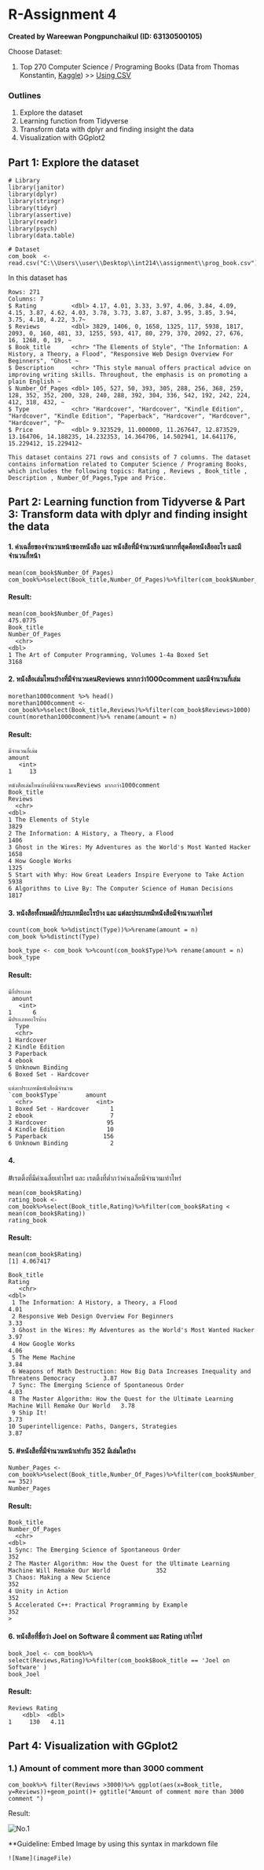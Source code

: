 # R-Assignment 4

**Created by Wareewan Pongpunchaikul (ID: 63130500105)**

Choose Dataset:
1. Top 270 Computer Science / Programing Books (Data from Thomas Konstantin, [Kaggle](https://www.kaggle.com/thomaskonstantin/top-270-rated-computer-science-programing-books)) >> [Using CSV](https://raw.githubusercontent.com/safesit23/INT214-Statistics/main/datasets/prog_book.csv)

### Outlines
1. Explore the dataset
2. Learning function from Tidyverse
3. Transform data with dplyr and finding insight the data
4. Visualization with GGplot2

## Part 1: Explore the dataset

```
# Library
library(janitor)
library(dplyr)
library(stringr)
library(tidyr)
library(assertive)
library(readr)
library(psych)
library(data.table)

# Dataset
com_book  <- read.csv("C:\\Users\\user\\Desktop\\int214\\assignment\\prog_book.csv")
```
In this dataset has 
```
Rows: 271
Columns: 7
$ Rating          <dbl> 4.17, 4.01, 3.33, 3.97, 4.06, 3.84, 4.09, 4.15, 3.87, 4.62, 4.03, 3.78, 3.73, 3.87, 3.87, 3.95, 3.85, 3.94, 3.75, 4.10, 4.22, 3.7~
$ Reviews         <dbl> 3829, 1406, 0, 1658, 1325, 117, 5938, 1817, 2093, 0, 160, 481, 33, 1255, 593, 417, 80, 279, 370, 2092, 27, 676, 16, 1268, 0, 19, ~
$ Book_title      <chr> "The Elements of Style", "The Information: A History, a Theory, a Flood", "Responsive Web Design Overview For Beginners", "Ghost ~
$ Description     <chr> "This style manual offers practical advice on improving writing skills. Throughout, the emphasis is on promoting a plain English ~
$ Number_Of_Pages <dbl> 105, 527, 50, 393, 305, 288, 256, 368, 259, 128, 352, 352, 200, 328, 240, 288, 392, 304, 336, 542, 192, 242, 224, 412, 318, 432, ~
$ Type            <chr> "Hardcover", "Hardcover", "Kindle Edition", "Hardcover", "Kindle Edition", "Paperback", "Hardcover", "Hardcover", "Hardcover", "P~
$ Price           <dbl> 9.323529, 11.000000, 11.267647, 12.873529, 13.164706, 14.188235, 14.232353, 14.364706, 14.502941, 14.641176, 15.229412, 15.229412~
```
```
This dataset contains 271 rows and consists of 7 columns. The dataset contains information related to Computer Science / Programing Books, 
which includes the following topics: Rating , Reviews , Book_title , Description , Number_Of_Pages,Type and Price.
```
## Part 2: Learning function from Tidyverse & Part 3: Transform data with dplyr and finding insight the data
#### 1. ค่าเฉลี่ยของจำนวนหน้าของหนังสือ และ หนังสือที่มีจำนวนหน้ามากที่สุดคือหนังสืออะไร และมีจำนวนกี่หน้า

```
mean(com_book$Number_Of_Pages)
com_book%>%select(Book_title,Number_Of_Pages)%>%filter(com_book$Number_Of_Pages==max(com_book$Number_Of_Pages))

```
#### Result:
```
mean(com_book$Number_Of_Pages)
475.0775
Book_title                                                 Number_Of_Pages
  <chr>                                                             <dbl>
1 The Art of Computer Programming, Volumes 1-4a Boxed Set            3168
```
#### 2. หนังสือเล่มไหนบ้างที่มีจำนวนคนReviews มากกว่า1000comment และมีจำนวนกี่เล่ม

```
morethan1000comment %>% head()
morethan1000comment <- com_book%>%select(Book_title,Reviews)%>%filter(com_book$Reviews>1000)
count(morethan1000comment)%>% rename(amount = n)
```
#### Result:
```
มีจำนวนกี่เล่ม
amount
   <int>
1     13

หนังสือเล่มไหนบ้างที่มีจำนวนคนReviews มากกว่า1000comment
Book_title                                                          Reviews
  <chr>                                                                 <dbl>
1 The Elements of Style                                                  3829
2 The Information: A History, a Theory, a Flood                          1406
3 Ghost in the Wires: My Adventures as the World's Most Wanted Hacker    1658
4 How Google Works                                                       1325
5 Start with Why: How Great Leaders Inspire Everyone to Take Action      5938
6 Algorithms to Live By: The Computer Science of Human Decisions         1817

```

#### 3. หนังสือทั้งหมดมีกี่ประเภทมีอะไรบ้าง และ แต่ละประเภทมีหนังสือมีจำนวนเท่าไหร่
```
count(com_book %>%distinct(Type))%>%rename(amount = n)
com_book %>%distinct(Type)

book_type <- com_book %>%count(com_book$Type)%>% rename(amount = n)
book_type
```
#### Result:
```
มีกี่ประเภท
 amount
   <int>
1      6                                                                  
มีประเภทอะไรบ้าง
  Type                 
  <chr>                
1 Hardcover            
2 Kindle Edition       
3 Paperback            
4 ebook                
5 Unknown Binding      
6 Boxed Set - Hardcover

แต่ละประเภทมีหนังสือมีจำนวน
`com_book$Type`       amount
  <chr>                  <int>
1 Boxed Set - Hardcover      1
2 ebook                      7
3 Hardcover                 95
4 Kindle Edition            10
5 Paperback                156
6 Unknown Binding            2
```

#### 4. 
#เรตติ้งที่มีค่าเฉลี่ยเท่าไหร่ และ เรตติ้งที่ต่ำกว่าค่าเฉลี่ยมีจำนวนเท่าไหร่

```
mean(com_book$Rating)
rating_book <- com_book%>%select(Book_title,Rating)%>%filter(com_book$Rating < mean(com_book$Rating))
rating_book

```
#### Result:
```
mean(com_book$Rating)
[1] 4.067417

Book_title                                                                                  Rating
   <chr>                                                                                        <dbl>
 1 The Information: A History, a Theory, a Flood                                                 4.01
 2 Responsive Web Design Overview For Beginners                                                  3.33
 3 Ghost in the Wires: My Adventures as the World's Most Wanted Hacker                           3.97
 4 How Google Works                                                                              4.06
 5 The Meme Machine                                                                              3.84
 6 Weapons of Math Destruction: How Big Data Increases Inequality and Threatens Democracy        3.87
 7 Sync: The Emerging Science of Spontaneous Order                                               4.03
 8 The Master Algorithm: How the Quest for the Ultimate Learning Machine Will Remake Our World   3.78
 9 Ship It!                                                                                      3.73
10 Superintelligence: Paths, Dangers, Strategies                                                 3.87

```

#### 5. #หนังสือที่มีจำนวนหน้าเท่ากับ 352 มีเล่มใดบ้าง
```
Number_Pages <- com_book%>%select(Book_title,Number_Of_Pages)%>%filter(com_book$Number_Of_Pages == 352)
Number_Pages
```
#### Result:
```
Book_title                                                                                  Number_Of_Pages
  <chr>                                                                                                 <dbl>
1 Sync: The Emerging Science of Spontaneous Order                                                         352
2 The Master Algorithm: How the Quest for the Ultimate Learning Machine Will Remake Our World             352
3 Chaos: Making a New Science                                                                             352
4 Unity in Action                                                                                         352
5 Accelerated C++: Practical Programming by Example                                                       352
> 
```

#### 6. หนังสือที่ชื่อว่า Joel on Software มี comment และ Rating เท่าไหร่
```
book_Joel <- com_book%>% select(Reviews,Rating)%>%filter(com_book$Book_title == 'Joel on Software' )
book_Joel 

```
#### Result:

```
Reviews Rating
    <dbl>  <dbl>
1     130   4.11
```


## Part 4: Visualization with GGplot2
### 1.) Amount of comment more than 3000 comment
```
com_book%>% filter(Reviews >3000)%>% ggplot(aes(x=Book_title, y=Reviews))+geom_point()+ ggtitle("Amount of comment more than 3000 comment ")

```
Result:

![No.1](No.1.jpg)

**Guideline:
Embed Image by using this syntax in markdown file
````
![Name](imageFile)
````
